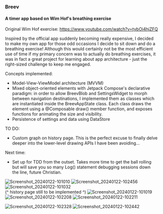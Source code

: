 ### Breev
#### A timer app based on Wim Hof's breathing exercise
Original Wim Hof exercise: https://www.youtube.com/watch?v=tybOi4hjZFQ

Inspired by the official app suddenly becoming really expensive, I decided to make my own app for those odd occasions I decide to sit down and do a breathing exercise! Although this would certainly not be the most efficient use of time if my primary concern was to actually do breathing exercises, it was in fact a great project for learning about app architecture - just the right-sized challenge to keep me engaged.

Concepts implemented:
  - Model-View-ViewModel architecture (MVVM)
  - Mixed object-oriented elements with Jetpack Compose's declarative paradigm: in order to allow BreevBlob and SettingsWidget to morph between navigation destinations, I implemented them as classes which are instantiated inside the BreevAppState class. Each class draws the element using a @Composable draw() member function, and exposes functions for animating the size and visibility.
  - Persistence of settings and data using DataStore 

TO DO:
  - Custom graph on history page. This is the perfect excuse to finally delve deeper into the lower-level drawing APIs I have been avoiding...

Next time:
  - Set up for TDD from the outset. Takes more time to get the ball rolling but will save you so many Log() statement debugging sessions down the line, future Christian.


![Screenshot_20240122-101010](https://github.com/crsharrier/Breev/assets/99554423/ab2b6a9d-4b96-4648-90cc-6c94af142814)
![Screenshot_20240122-102456](https://github.com/crsharrier/Breev/assets/99554423/672139fd-a259-45c9-b914-2b9bdbb966c7)
![Screenshot_20240122-101032](https://github.com/crsharrier/Breev/assets/99554423/78e251de-0d30-4d8a-be7a-bcecd92627aa)  
(^ history page still to be implemented ^)
![Screenshot_20240122-101019](https://github.com/crsharrier/Breev/assets/99554423/f7157eb1-7c4f-4879-a1b8-07d32d78cef8)
![Screenshot_20240122-102208](https://github.com/crsharrier/Breev/assets/99554423/74271fc2-2150-43af-9630-87005af09d4e)
![Screenshot_20240122-102211](https://github.com/crsharrier/Breev/assets/99554423/e95bb309-dbc6-422e-960b-7026b4d0abd9)  

![Screenshot_20240122-102328](https://github.com/crsharrier/Breev/assets/99554423/b067b4d3-61bb-4ff8-920b-e7092fe168c1)
![Screenshot_20240122-102442](https://github.com/crsharrier/Breev/assets/99554423/6d2e6c88-db97-44e7-8d10-e5ab80ffffbd)

